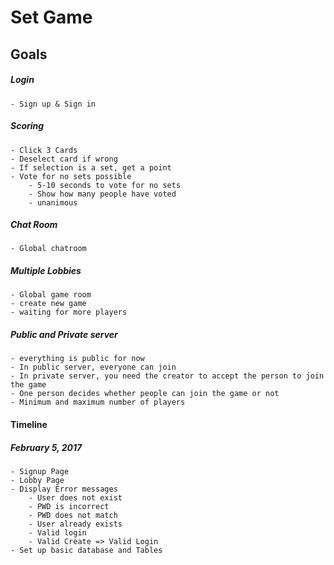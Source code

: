 # Set Game

## Goals

##### Login
    - Sign up & Sign in
##### Scoring
    - Click 3 Cards
    - Deselect card if wrong
    - If selection is a set, get a point
    - Vote for no sets possible
        - 5-10 seconds to vote for no sets
        - Show how many people have voted
        - unanimous
##### Chat Room
    - Global chatroom
##### Multiple Lobbies
    - Global game room 
    - create new game 
    - waiting for more players
##### Public and Private server
    - everything is public for now
    - In public server, everyone can join
    - In private server, you need the creator to accept the person to join the game
    - One person decides whether people can join the game or not
    - Minimum and maximum number of players

#### Timeline
##### February 5, 2017
    - Signup Page
    - Lobby Page
    - Display Error messages
        - User does not exist
        - PWD is incorrect
        - PWD does not match
        - User already exists
        - Valid login
        - Valid Create => Valid Login
    - Set up basic database and Tables
